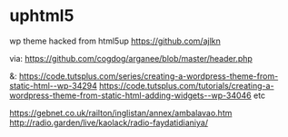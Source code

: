 # uphtml5
wp theme hacked from html5up https://github.com/ajlkn

via: https://github.com/cogdog/arganee/blob/master/header.php

&: https://code.tutsplus.com/series/creating-a-wordpress-theme-from-static-html--wp-34294
https://code.tutsplus.com/tutorials/creating-a-wordpress-theme-from-static-html-adding-widgets--wp-34046 etc


https://gebnet.co.uk/railton/inglistan/annex/ambalavao.htm
http://radio.garden/live/kaolack/radio-faydatidianiya/
